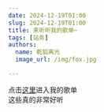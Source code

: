 ```yaml
---
date: 2024-12-19T01:00
slug: 2024-12-19T01:00
title: 来听听我的歌单~
tags: [站务]
authors:
  name: 乾狐离光
  image_url: /img/fox.jpg

---
```


点击[这里](/docs/song)进入我的歌单<br />
这些真的非常好听